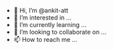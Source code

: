 - 👋 Hi, I’m @ankit-att
- 👀 I’m interested in ...
- 🌱 I’m currently learning ...
- 💞️ I’m looking to collaborate on ...
- 📫 How to reach me ...

<!---
ankit-att/ankit-att is a ✨ special ✨ repository because its `README.md` (this file) appears on your GitHub profile.
You can click the Preview link to take a look at your changes.
--->
